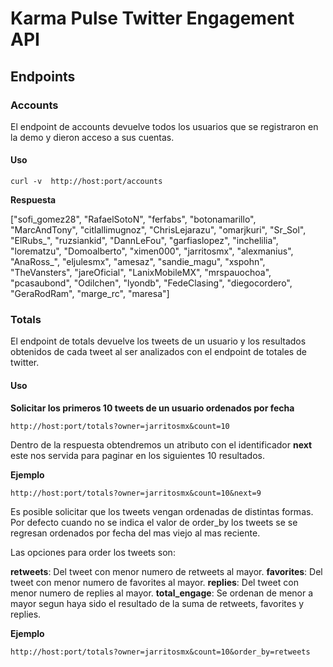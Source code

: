 # Karma Pulse Twitter Engagement API

## Endpoints

### Accounts

El endpoint de accounts devuelve todos los usuarios que se registraron en la demo y dieron acceso a sus cuentas.

#### Uso

```
curl -v  http://host:port/accounts
```

**Respuesta**

["sofi_gomez28", "RafaelSotoN", "ferfabs", "botonamarillo", "MarcAndTony", "citlallimugnoz", "ChrisLejarazu", "omarjkuri", "Sr_Sol", "ElRubs_", "ruzsiankid", "DannLeFou", "garfiaslopez", "inchelilia", "lorematzu", "Domoalberto", "ximen000", "jarritosmx", "alexmanius", "AnaRoss_", "eljulesmx", "amesaz", "sandie_magu", "xspohn", "TheVansters", "jareOficial", "LanixMobileMX", "mrspauochoa", "pcasaubond", "Odilchen", "lyondb", "FedeClasing", "diegocordero", "GeraRodRam", "marge_rc", "maresa"]

### Totals

El endpoint de totals devuelve los tweets de un usuario y los resultados obtenidos de cada tweet al ser analizados con el endpoint de totales de twitter.

#### Uso

**Solicitar los primeros 10 tweets de un usuario ordenados por fecha**

```
http://host:port/totals?owner=jarritosmx&count=10
```

Dentro de la respuesta obtendremos un atributo con el identificador **next** este nos servida para paginar en los siguientes 10 resultados.

**Ejemplo**

```
http://host:port/totals?owner=jarritosmx&count=10&next=9
```

Es posible solicitar que los tweets vengan ordenadas de distintas formas. Por defecto cuando no se indica el valor de order_by los tweets se se regresan ordenados por fecha del mas viejo al mas reciente.

Las opciones para order los tweets son:

**retweets**: Del tweet con menor numero de retweets al mayor.
**favorites**: Del tweet con menor numero de favorites al mayor.
**replies**: Del tweet con menor numero de replies al mayor.
**total_engage**: Se ordenan de menor a mayor segun haya sido el resultado de la suma de retweets, favorites y replies.

**Ejemplo**
```
http://host:port/totals?owner=jarritosmx&count=10&order_by=retweets
```
